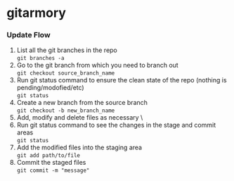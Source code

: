 # gitarmory


### Update Flow
1. List all the git branches in the repo \
  ```git branches -a```
1. Go to the git branch from which you need to branch out \
  ```git checkout source_branch_name```
1. Run git status command to ensure the clean state of the repo (nothing is pending/modofied/etc) \
  ```git status```
1. Create a new branch from the source branch \
  ```git checkout -b new_branch_name```
1. Add, modify and delete files as necessary \
1. Run git status command to see the changes in the stage and commit areas \
  ```git status```
1. Add the modified files into the staging area \
  ```git add path/to/file```
1. Commit the staged files \
  ```git commit -m "message" ```


